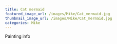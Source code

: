 ```yaml
---
title: Cat mermaid
featured_image_url: /images/Mike/Cat_mermaid.jpg
thumbnail_image_url: /images/Mike/Cat_mermaid.jpg
categories: Mike
---
```

Painting info
